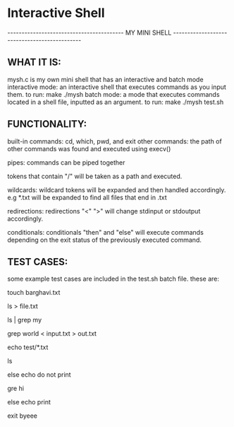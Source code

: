 # Interactive Shell

----------------------------------------- MY MINI SHELL ---------------------------------------------

WHAT IT IS:
-----------
mysh.c is my own mini shell that has an interactive and batch mode
interactive mode: an interactive shell that executes commands as you input them.
to run:
    make
    ./mysh
batch mode: a mode that executes commands located in a shell file, inputted as an argument. 
to run:
    make 
    ./mysh test.sh 


FUNCTIONALITY:
--------------
built-in commands: cd, which, pwd, and exit 
other commands: the path of other commands was found and executed using execv()

pipes: commands can be piped together 

tokens that contain "/" will be taken as a path and executed.

wildcards: wildcard tokens will be expanded and then handled accordingly. 
    e.g *.txt will be expanded to find all files that end in .txt

redirections: redirections "<" ">" will change stdinput or stdoutput accordingly.

conditionals: conditionals "then" and "else" will execute commands depending on the exit status 
of the previously executed command. 

TEST CASES:
----------
some example test cases are included in the test.sh batch file. these are:

touch barghavi.txt

ls > file.txt

ls | grep my

grep world < input.txt > out.txt 

echo test/*.txt

ls 

else echo do not print

gre hi 

else echo print 

exit byeee

    
